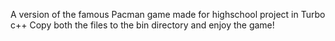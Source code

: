 A version of the famous Pacman game made for highschool project in Turbo c++
Copy both the files to the bin directory and enjoy the game!
